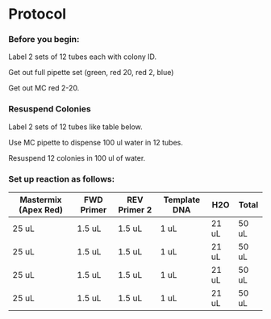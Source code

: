 # Protocol 
### Before you begin: 

Label 2 sets of 12 tubes each with colony ID. 

Get out full pipette set (green, red 20, red 2, blue) 

Get out MC red 2-20. 

### Resuspend Colonies 

Label 2 sets of 12 tubes like table below. 

Use MC pipette to dispense 100 ul water in 12 tubes. 

Resuspend 12 colonies in 100 ul of water. 

 

### Set up reaction as follows: 

| Mastermix (Apex Red) | FWD Primer | REV Primer 2 | Template DNA | H2O | Total 
| ----- | ----- | ----- | ----- | ----- | ----- | 
| 25 uL | 1.5 uL | 1.5 uL | 1 uL | 21 uL | 50 uL |
| 25 uL | 1.5 uL | 1.5 uL | 1 uL | 21 uL | 50 uL |
| 25 uL | 1.5 uL | 1.5 uL | 1 uL | 21 uL | 50 uL |
| 25 uL | 1.5 uL | 1.5 uL | 1 uL | 21 uL | 50 uL |
